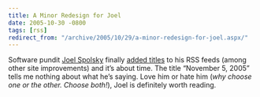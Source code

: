 ```yaml
---
title: A Minor Redesign for Joel
date: 2005-10-30 -0800
tags: [rss]
redirect_from: "/archive/2005/10/29/a-minor-redesign-for-joel.aspx/"
---
```


Software pundit [Joel Spolsky](http://www.joelonsoftware.com/) finally
[added titles](http://www.joelonsoftware.com/items/2005/10/30.html) to
his RSS feeds (among other site improvements) and it’s about time. The
title “November 5, 2005” tells me nothing about what he’s saying. Love
him or hate him (*why choose one or the other. Choose both!*), Joel is
definitely worth reading.

